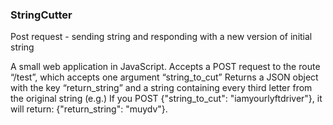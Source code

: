 ### StringCutter
Post request - sending string and responding with a new version of initial string

A small web application in JavaScript.
Accepts a POST request to the route “/test”, which accepts one argument “string_to_cut”
Returns a JSON object with the key “return_string” and a string containing every third letter from the original string
(e.g.) If you POST {"string_to_cut": "iamyourlyftdriver"}, it will return: {"return_string": "muydv"}.
